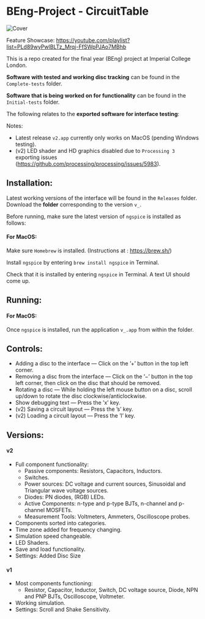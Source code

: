 # BEng-Project - CircuitTable

![Cover](https://user-images.githubusercontent.com/37272242/88901871-f6b7a280-d283-11ea-8f46-f5768e14defe.png)

Feature Showcase: https://youtube.com/playlist?list=PLd89wyPwlBLTz_Mrqj-FfSWpPJAo7MBhb

This is a repo created for the final year (BEng) project at Imperial College London.

**Software with tested and working disc tracking** can be found in the `Complete-tests`  folder.

**Software that is being worked on for functionality** can be found in the `Initial-tests` folder.

The following relates to the **exported software for interface testing**:

Notes: 
- Latest release `v2.app` currently only works on MacOS (pending Windows testing). 
- (v2) LED shader and HD graphics disabled due to `Processing 3` exporting issues (https://github.com/processing/processing/issues/5983).


## Installation:
Latest working versions of the interface will be found in the `Releases` folder. Download the **folder** corresponding to the version `v_`.

Before running, make sure the latest version of `ngspice` is installed as follows:

<!--#### For Windows:--> 
  
  <!--Installation instructions can be found at: http://ngspice.sourceforge.net/download.html-->
  
#### For MacOS: 
  
  Make sure `Homebrew` is installed. (Instructions at : https://brew.sh/)
  
  Install `ngspice` by entering `brew install ngspice` in Terminal.
  
  Check that it is installed by entering `ngspice` in Terminal. A text UI should come up.
  
## Running:

#### For MacOS:
Once `ngspice` is installed, run the application `v_.app` from within the folder.

## Controls:
- Adding a disc to the interface — Click on the ’+’ button in the top left corner.
- Removing a disc from the interface — Click on the ’−’ button in the top left corner, then click on the
disc that should be removed.
- Rotating a disc — While holding the left mouse button on a disc, scroll up/down to rotate the disc clockwise/anticlockwise.
- Show debugging text — Press the ’x’ key.
- (v2) Saving a circuit layout — Press the ’s’ key.
- (v2)  Loading a circuit layout — Press the ’l’ key.

## Versions:
#### v2
- Full component functionality:
  - Passive components: Resistors, Capacitors, Inductors.
  - Switches.
  - Power sources: DC voltage and current sources, Sinusoidal and Triangular wave voltage sources.
  - Diodes: PN diodes, (RGB) LEDs.
  - Active Components: n-type and p-type BJTs, n-channel and p-channel MOSFETs.
  - Measurement Tools: Voltmeters, Ammeters, Oscilloscope probes.
- Components sorted into categories.
- Time zone added for frequency changing.
- Simulation speed changeable.
- LED Shaders.
- Save and load functionality.
- Settings: Added Disc Size

#### v1
- Most components functioning:
  - Resistor, Capacitor, Inductor, Switch, DC voltage source, Diode, NPN and PNP BJTs, Oscilloscope, Voltmeter.
- Working simulation.
- Settings: Scroll and Shake Sensitivity.
